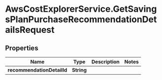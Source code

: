 # AwsCostExplorerService.GetSavingsPlanPurchaseRecommendationDetailsRequest

## Properties

Name | Type | Description | Notes
------------ | ------------- | ------------- | -------------
**recommendationDetailId** | **String** |  | 


